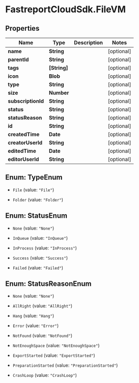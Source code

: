 # FastreportCloudSdk.FileVM

## Properties

Name | Type | Description | Notes
------------ | ------------- | ------------- | -------------
**name** | **String** |  | [optional] 
**parentId** | **String** |  | [optional] 
**tags** | **[String]** |  | [optional] 
**icon** | **Blob** |  | [optional] 
**type** | **String** |  | [optional] 
**size** | **Number** |  | [optional] 
**subscriptionId** | **String** |  | [optional] 
**status** | **String** |  | [optional] 
**statusReason** | **String** |  | [optional] 
**id** | **String** |  | [optional] 
**createdTime** | **Date** |  | [optional] 
**creatorUserId** | **String** |  | [optional] 
**editedTime** | **Date** |  | [optional] 
**editorUserId** | **String** |  | [optional] 



## Enum: TypeEnum


* `File` (value: `"File"`)

* `Folder` (value: `"Folder"`)





## Enum: StatusEnum


* `None` (value: `"None"`)

* `InQueue` (value: `"InQueue"`)

* `InProcess` (value: `"InProcess"`)

* `Success` (value: `"Success"`)

* `Failed` (value: `"Failed"`)





## Enum: StatusReasonEnum


* `None` (value: `"None"`)

* `AllRight` (value: `"AllRight"`)

* `Hang` (value: `"Hang"`)

* `Error` (value: `"Error"`)

* `NotFound` (value: `"NotFound"`)

* `NotEnoughSpace` (value: `"NotEnoughSpace"`)

* `ExportStarted` (value: `"ExportStarted"`)

* `PreparationStarted` (value: `"PreparationStarted"`)

* `CrashLoop` (value: `"CrashLoop"`)





